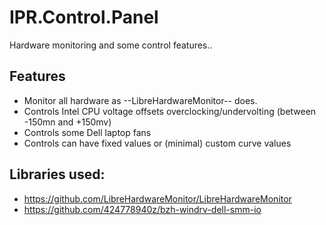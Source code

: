 # IPR.Control.Panel
Hardware monitoring and some control features..

## Features
* Monitor all hardware as --LibreHardwareMonitor-- does. 
* Controls Intel CPU voltage offsets overclocking/undervolting (between -150mn and +150mv)
* Controls some Dell laptop fans
* Controls can have fixed values or (minimal) custom curve values  


## Libraries used:
* https://github.com/LibreHardwareMonitor/LibreHardwareMonitor
* https://github.com/424778940z/bzh-windrv-dell-smm-io
